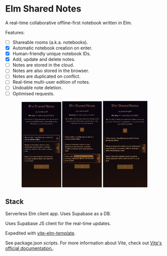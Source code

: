 # Elm Shared Notes

A real-time collaborative offline-first notebook written in Elm.

Features:

- [ ] Shareable rooms (a.k.a. notebooks).
- [x] Automatic notebook creation on enter.
- [x] Human-friendly unique notebook IDs.
- [x] Add, update and delete notes.
- [ ] Notes are stored in the cloud.
- [ ] Notes are also stored in the browser.
- [ ] Notes are duplicated on conflict.
- [ ] Real-time multi-user edition of notes.
- [ ] Undoable note deletion.
- [ ] Optimised requests.

<p align="center">
  <img width="25%" src="./readme/screenshot1.png" alt="screenshot with notes states" />
  <img width="25%" src="./readme/screenshot2.png" alt="screenshot with selected text" />
  <img width="28%" src="./readme/screenshot3.png" alt="screenshot with text overlapping gradient" />
</p>


## Stack

Serverless Elm client app. Uses Supabase as a DB.

Uses Supabase JS client for the real-time updates.

Expedited with [vite-elm-template](https://github.com/lindsaykwardell/vite-elm-template).

See package.json scripts. For more information about Vite, check out [Vite's official documentation.](https://vitejs.dev/).
